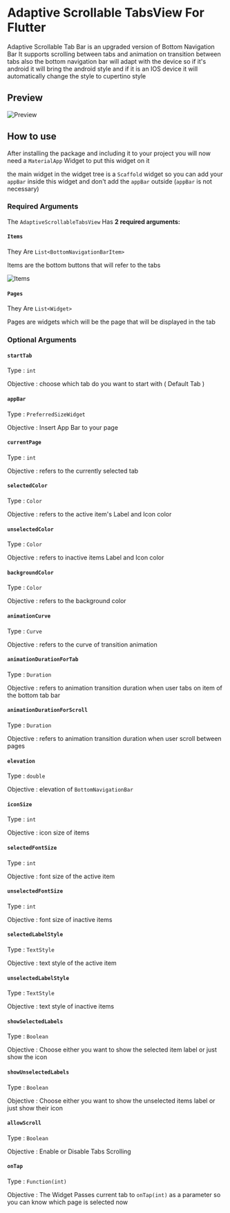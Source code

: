 # Adaptive Scrollable TabsView For Flutter

Adaptive Scrollable Tab Bar is an upgraded version of Bottom Navigation Bar
It supports scrolling between tabs and animation on transition between tabs also the bottom navigation bar will adapt with the device so if it's android it will bring the android style and if it is an IOS device it will automatically change the style to cupertino style


## Preview

![Preview](https://user-images.githubusercontent.com/71779742/114459242-8ddd4400-9be0-11eb-81f8-2c52f3c6a252.gif)



## How to use

After installing the package and including it to your project you will now need a `MaterialApp` Widget to put this widget on it

the main widget in the widget tree is a `Scaffold` widget so you can add your `appBar` inside this widget and don't add the `appBar` outside
(`appBar` is not necessary)

### Required Arguments
The `AdaptiveScrollableTabsView` Has **2 required arguments:**

#### `Items`
They Are `List<BottomNavigationBarItem>`

Items are the bottom buttons that will refer to the tabs

![Items](https://user-images.githubusercontent.com/71779742/114459574-00e6ba80-9be1-11eb-9899-0f6a7d903b5c.png)

#### `Pages`
They Are `List<Widget>`

Pages are widgets which will be the page that will be displayed in the tab


### Optional Arguments

#### `startTab`
Type : `int`

Objective : choose which tab do you want to start with ( Default Tab )

#### `appBar`
Type : `PreferredSizeWidget`

Objective : Insert App Bar to your page

#### `currentPage`
Type : `int`

Objective : refers to the currently selected tab




#### `selectedColor`
Type : `Color`

Objective : refers to the active item's Label and Icon color

#### `unselectedColor`
Type : `Color`

Objective : refers to inactive items Label and Icon color

#### `backgroundColor`
Type : `Color`

Objective : refers to the background color

#### `animationCurve`
Type : `Curve`

Objective : refers to the curve of transition animation

#### `animationDurationForTab`
Type : `Duration`

Objective : refers to animation transition duration when user tabs on item of the bottom tab bar

#### `animationDurationForScroll`
Type : `Duration`

Objective : refers to animation transition duration when user scroll between pages

#### `elevation`
Type : `double`

Objective : elevation of `BottomNavigationBar`

#### `iconSize`
Type : `int`

Objective : icon size of items

#### `selectedFontSize`
Type : `int`

Objective : font size of the active item

#### `unselectedFontSize`
Type : `int`

Objective : font size of inactive items

#### `selectedLabelStyle`
Type : `TextStyle`

Objective : text style of the active item

#### `unselectedLabelStyle`
Type : `TextStyle`

Objective : text style of inactive items

#### `showSelectedLabels`
Type : `Boolean`

Objective : Choose either you want to show the selected item label or just show the icon

#### `showUnselectedLabels`
Type : `Boolean`

Objective : Choose either you want to show the unselected items label or just show their icon

#### `allowScroll`
Type : `Boolean`

Objective : Enable or Disable Tabs Scrolling

#### `onTap`
Type : `Function(int)`

Objective : The Widget Passes current tab to `onTap(int)` as a parameter so you can know which page is selected now
